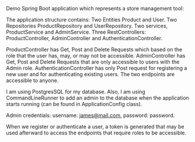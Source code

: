 Demo Spring Boot application which represents a store management tool:

The application structure contains:
Two Entities Product and User.
Two Repositories ProductRepository and UserRepository. 
Two services, ProductService and AdminService.
Three RestControllers: ProductController, AdminController and AuthenticationController.

ProductController has Get, Post and Delete Requests which based on the role that the user has, may, or may not be accessible.
AdminController has Get, Post and Delete Requests that are only accessible to users with the Admin role.
AuthenticationController has only Post request for registering a new user and for authenticating existing users. 
The two endpoints are accessible to anyone.

I am using PostgresSQL for my database. Also, I am using CommandLineRunner to add an admin to the database when the application 
starts running (can be found in ApplicationConfig class).

Admin credentials: username: james@mail.com, password: password.

When we register or authenticate a user, a token is generated that may be used afterward
to access the endpoints that require roles to be accessible.







